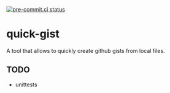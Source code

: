 [![pre-commit.ci status](https://results.pre-commit.ci/badge/github/dominikwalk/quick_gist/master.svg)](https://results.pre-commit.ci/latest/github/dominikwalk/quick_gist/master)

# quick-gist
A tool that allows to quickly create github gists from local files.

## TODO
- unittests
